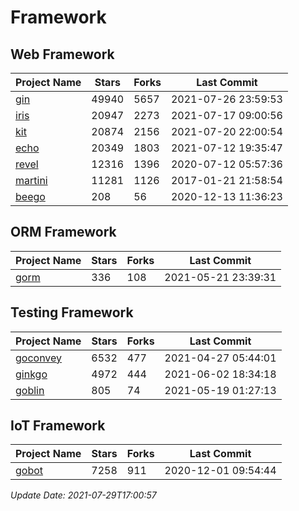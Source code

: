 # Framework

## Web Framework
| Project Name | Stars | Forks | Last Commit |
| ------------ | ----- | ----- | ----------- |
| [gin](https://github.com/gin-gonic/gin) | 49940 | 5657 | 2021-07-26 23:59:53 |
| [iris](https://github.com/kataras/iris) | 20947 | 2273 | 2021-07-17 09:00:56 |
| [kit](https://github.com/go-kit/kit) | 20874 | 2156 | 2021-07-20 22:00:54 |
| [echo](https://github.com/labstack/echo) | 20349 | 1803 | 2021-07-12 19:35:47 |
| [revel](https://github.com/revel/revel) | 12316 | 1396 | 2020-07-12 05:57:36 |
| [martini](https://github.com/go-martini/martini) | 11281 | 1126 | 2017-01-21 21:58:54 |
| [beego](https://github.com/astaxie/beego) | 208 | 56 | 2020-12-13 11:36:23 |

## ORM Framework
| Project Name | Stars | Forks | Last Commit |
| ------------ | ----- | ----- | ----------- |
| [gorm](https://github.com/jinzhu/gorm) | 336 | 108 | 2021-05-21 23:39:31 |

## Testing Framework
| Project Name | Stars | Forks | Last Commit |
| ------------ | ----- | ----- | ----------- |
| [goconvey](https://github.com/smartystreets/goconvey) | 6532 | 477 | 2021-04-27 05:44:01 |
| [ginkgo](https://github.com/onsi/ginkgo) | 4972 | 444 | 2021-06-02 18:34:18 |
| [goblin](https://github.com/franela/goblin) | 805 | 74 | 2021-05-19 01:27:13 |

## IoT Framework
| Project Name | Stars | Forks | Last Commit |
| ------------ | ----- | ----- | ----------- |
| [gobot](https://github.com/hybridgroup/gobot) | 7258 | 911 | 2020-12-01 09:54:44 |

*Update Date: 2021-07-29T17:00:57*